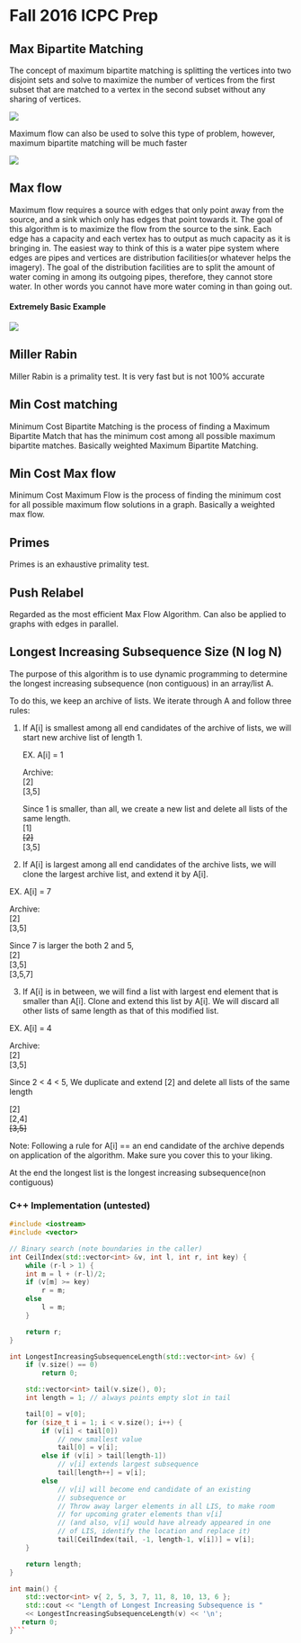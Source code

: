 # Fall 2016 ICPC Prep

## Max Bipartite Matching

The concept of maximum bipartite matching is splitting the vertices into two disjoint sets and solve to maximize the number of vertices from the first subset that are matched to a vertex in the second subset without any sharing of vertices.

<img src="http://d1gjlxt8vb0knt.cloudfront.net//wp-content/uploads/maximum_matching1.png">

Maximum flow can also be used to solve this type of problem, however, maximum bipartite matching will be much faster

<img src="http://d1gjlxt8vb0knt.cloudfront.net//wp-content/uploads/maximum_matching21.png">

## Max flow

Maximum flow requires a source with edges that only point away from the source, and a sink which only has edges that point towards it. The goal of this algorithm is to maximize the flow from the source to the sink. Each edge has a capacity and each vertex has to output as much capacity as it is bringing in. The easiest way to think of this is a water pipe system where edges are pipes and vertices are distribution facilities(or whatever helps the imagery). The goal of the distribution facilities are to split the amount of water coming in among its outgoing pipes, therefore, they cannot store water. In other words you cannot have more water coming in than going out.

#### Extremely Basic Example
<img src="https://upload.wikimedia.org/wikipedia/en/thumb/0/0e/Max-flow_min-cut_example.svg/1280px-Max-flow_min-cut_example.svg.png">

## Miller Rabin

Miller Rabin is a primality test. It is very fast but is not 100% accurate

## Min Cost matching

Minimum Cost Bipartite Matching is the process of finding a Maximum Bipartite Match that has the minimum cost among all possible maximum bipartite matches. Basically weighted Maximum Bipartite Matching.

## Min Cost Max flow

Minimum Cost Maximum Flow is the process of finding the minimum cost for all possible maximum flow solutions in a graph. Basically a weighted max flow.

## Primes

Primes is an exhaustive primality test.

## Push Relabel

Regarded as the most efficient Max Flow Algorithm. Can also be applied to graphs with edges in parallel.

## Longest Increasing Subsequence Size (N log N)

The purpose of this algorithm is to use dynamic programming to determine the longest increasing subsequence (non contiguous) in an array/list A.

To do this, we keep an archive of lists. We iterate through A and follow three rules:

1. If A[i] is smallest among all end
   candidates of the archive of lists, we will start
   new archive list of length 1.

   EX. A[i] = 1

   Archive:<br>
   [2]<br>
   [3,5]

   Since 1 is smaller, than all, we create a new list and delete all lists of the same length.<br>
   [1]<br>
   ~~[2]~~<br>
   [3,5]<br>

2. If A[i] is largest among all end candidates of the
  archive lists, we will clone the largest archive
  list, and extend it by A[i].

  EX. A[i] = 7

  Archive:<br>
  [2]<br>
  [3,5]

  Since 7 is larger the both 2 and 5,<br>
  [2]<br>
  [3,5]<br>
  [3,5,7]

3. If A[i] is in between, we will find a list with
  largest end element that is smaller than A[i].
  Clone and extend this list by A[i]. We will discard all
  other lists of same length as that of this modified list.

  EX. A[i] = 4

  Archive:<br>
  [2]<br>
  [3,5]

  Since 2 < 4 < 5, We duplicate and extend [2] and delete all lists of the same length

  [2]<br>
  [2,4]<br>
  ~~[3,5]~~

Note: Following a rule for A[i] == an end candidate of the archive depends on application of the algorithm. Make sure you cover this to your liking. 

At the end the longest list is the longest increasing subsequence(non contiguous)

### C++ Implementation (untested)
```c++
#include <iostream>
#include <vector>

// Binary search (note boundaries in the caller)
int CeilIndex(std::vector<int> &v, int l, int r, int key) {
    while (r-l > 1) {
    int m = l + (r-l)/2;
    if (v[m] >= key)
        r = m;
    else
        l = m;
    }

    return r;
}

int LongestIncreasingSubsequenceLength(std::vector<int> &v) {
    if (v.size() == 0)
        return 0;

    std::vector<int> tail(v.size(), 0);
    int length = 1; // always points empty slot in tail

    tail[0] = v[0];
    for (size_t i = 1; i < v.size(); i++) {
        if (v[i] < tail[0])
            // new smallest value
            tail[0] = v[i];
        else if (v[i] > tail[length-1])
            // v[i] extends largest subsequence
            tail[length++] = v[i];
        else
            // v[i] will become end candidate of an existing
            // subsequence or
            // Throw away larger elements in all LIS, to make room
            // for upcoming grater elements than v[i]
            // (and also, v[i] would have already appeared in one
            // of LIS, identify the location and replace it)
            tail[CeilIndex(tail, -1, length-1, v[i])] = v[i];
    }

    return length;
}

int main() {
    std::vector<int> v{ 2, 5, 3, 7, 11, 8, 10, 13, 6 };
    std::cout << "Length of Longest Increasing Subsequence is "
    << LongestIncreasingSubsequenceLength(v) << '\n';
   return 0;
}```
